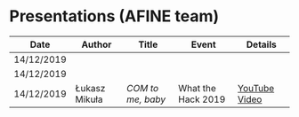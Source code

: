 # Presentations (AFINE team)

| Date | Author  | Title | Event | Details|
|--|--|--|--|--|
|14/12/2019|  | |||
|14/12/2019|  | |||
|14/12/2019| Łukasz Mikuła | *COM to me, baby*  |What the Hack 2019|[YouTube Video](https://www.youtube.com/watch?v=uhc50qsnTEY)|
